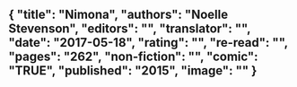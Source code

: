 {
 "title": "Nimona",
 "authors": "Noelle Stevenson",
 "editors": "",
 "translator": "",
 "date": "2017-05-18",
 "rating": "",
 "re-read": "",
 "pages": "262",
 "non-fiction": "",
 "comic": "TRUE",
 "published": "2015",
 "image": ""
}
---

